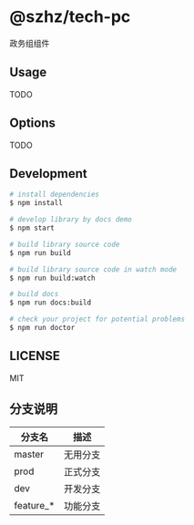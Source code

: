 # @szhz/tech-pc

<!-- [![NPM version](https://img.shields.io/npm/v/@szhz/tech-pc.svg?style=flat)](https://npmjs.org/package/@szhz/tech-pc)
[![NPM downloads](http://img.shields.io/npm/dm/@szhz/tech-pc.svg?style=flat)](https://npmjs.org/package/@szhz/tech-pc) -->

政务组组件

## Usage

TODO

## Options

TODO

## Development

```bash
# install dependencies
$ npm install

# develop library by docs demo
$ npm start

# build library source code
$ npm run build

# build library source code in watch mode
$ npm run build:watch

# build docs
$ npm run docs:build

# check your project for potential problems
$ npm run doctor
```

## LICENSE

MIT

## 分支说明

| 分支名      | 描述     |
| ----------- | -------- |
| master      | 无用分支 |
| prod        | 正式分支 |
| dev         | 开发分支 |
| feature\_\* | 功能分支 |
